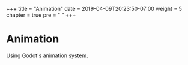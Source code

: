 +++
title = "Animation"
date = 2019-04-09T20:23:50-07:00
weight = 5
chapter = true
pre = "<i class='fas fa-film fa-fw'></i> "
+++

# <i class='fas fa-film'></i> Animation

Using Godot's animation system.